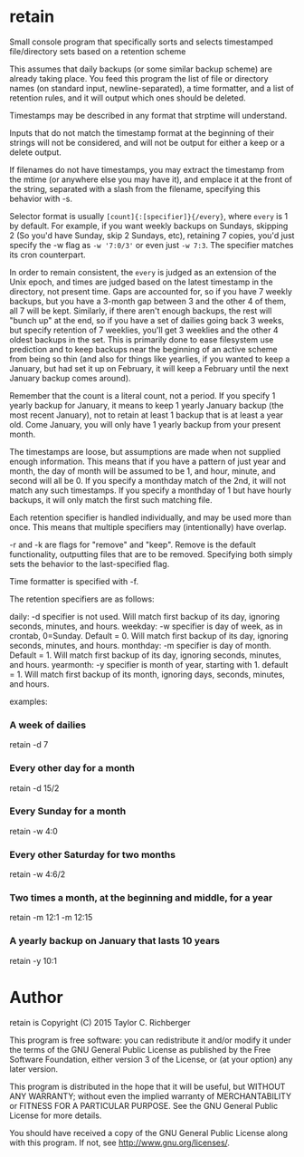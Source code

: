 # retain
Small console program that specifically sorts and selects timestamped
file/directory sets based on a retention scheme

This assumes that daily backups (or some similar backup scheme) are already
taking place.  You feed this program the list of file or directory names (on
standard input, newline-separated), a time formatter, and a list of retention
rules, and it will output which ones should be deleted.

Timestamps may be described in any format that strptime will understand.

Inputs that do not match the timestamp format at the beginning of their strings
will not be considered, and will not be output for either a keep or a delete
output.

If filenames do not have timestamps, you may extract the timestamp from the
mtime (or anywhere else you may have it), and emplace it at the front of the
string, separated with a slash from the filename, specifying this behavior with
-s.

Selector format is usually `[count]{:[specifier]}{/every}`, where `every` is 1
by default.
For example, if you want weekly backups on Sundays, skipping 2 (So you'd have
Sunday, skip 2 Sundays, etc), retaining 7 copies, you'd just specify the -w
flag as `-w '7:0/3'` or even just `-w 7:3`.
The specifier matches its cron counterpart.


In order to remain consistent, the `every` is judged as an extension of the
Unix epoch, and times are judged based on the latest timestamp in the
directory, not present time.  Gaps are accounted for, so if you have 7 weekly
backups, but you have a 3-month gap between 3 and the other 4 of them, all 7
will be kept. Similarly, if there aren't enough backups, the rest will "bunch
up" at the end, so if you have a set of dailies going back 3 weeks, but specify
retention of 7 weeklies, you'll get 3 weeklies and the other 4 oldest backups
in the set.  This is primarily done to ease filesystem use prediction and to
keep backups near the beginning of an active scheme from being so thin (and
also for things like yearlies, if you wanted to keep a January, but had set it
up on February, it will keep a February until the next January backup comes
around).

Remember that the count is a literal count, not a period.  If you specify 1
yearly backup for January, it means to keep 1 yearly January backup (the most
recent January), not to retain at least 1 backup that is at least a year old.
Come January, you will only have 1 yearly backup from your present month.

The timestamps are loose, but assumptions are made when not supplied enough
information.  This means that if you have a pattern of just year and month, the
day of month will be assumed to be 1, and hour, minute, and second will all be
0.  If you specify a monthday match of the 2nd, it will not match any such
timestamps.  If you specify a monthday of 1 but have hourly backups, it
will only match the first such matching file.

Each retention specifier is handled individually, and may be used more than
once.  This means that multiple specifiers may (intentionally) have overlap.

-r and -k are flags for "remove" and "keep".  Remove is the default
functionality, outputting files that are to be removed.  Specifying both simply
sets the behavior to the last-specified flag.

Time formatter is specified with -f.

The retention specifiers are as follows:

daily:      -d  specifier is not used.  Will match first backup of its day, ignoring seconds, minutes, and hours.
weekday:    -w  specifier is day of week, as in crontab, 0=Sunday. Default = 0. Will match first backup of its day, ignoring seconds, minutes, and hours.
monthday:   -m  specifier is day of month. Default = 1. Will match first backup of its day, ignoring seconds, minutes, and hours.
yearmonth:  -y  specifier is month of year, starting with 1. default = 1. Will match first backup of its month, ignoring days, seconds, minutes, and hours.

examples:

### A week of dailies
retain -d 7

### Every other day for a month
retain -d 15/2

### Every Sunday for a month
retain -w 4:0

### Every other Saturday for two months
retain -w 4:6/2

### Two times a month, at the beginning and middle, for a year
retain -m 12:1 -m 12:15

### A yearly backup on January that lasts 10 years
retain -y 10:1

# Author
retain is Copyright (C) 2015 Taylor C. Richberger

This program is free software: you can redistribute it and/or modify it under
the terms of the GNU General Public License as published by the Free Software
Foundation, either version 3 of the License, or (at your option) any later
version.

This program is distributed in the hope that it will be useful, but WITHOUT ANY
WARRANTY; without even the implied warranty of MERCHANTABILITY or FITNESS FOR A
PARTICULAR PURPOSE.  See the GNU General Public License for more details.

You should have received a copy of the GNU General Public License along with
this program.  If not, see <http://www.gnu.org/licenses/>.
